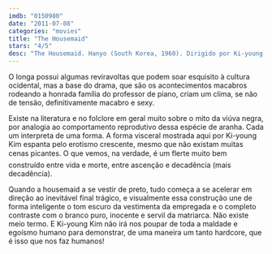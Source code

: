 ```yaml
---
imdb: "0150980"
date: "2011-07-08"
categories: "movies"
title: "The Housemaid"
stars: "4/5"
desc: "The Housemaid. Hanyo (South Korea, 1960). Dirigido por Ki-young Kim. Escrito por Ki-young Kim. Com Jin Kyu Kim, Jeung-nyeo Ju, Eun-shim Lee, Aeng-ran Eom, Seon-ae Ko, Sook-Rang Wang, Seok-je Kang, Jeong-ok Na, Sung-kee Ahn."
---
```

O longa possui algumas reviravoltas que podem soar esquisito à cultura ocidental, mas a base do drama, que são os acontecimentos macabros rodeando a honrada família do professor de piano, criam um clima, se não de tensão, definitivamente macabro e sexy.

Existe na literatura e no folclore em geral muito sobre o mito da viúva negra, por analogia ao comportamento reprodutivo dessa espécie de aranha. Cada um interpreta de uma forma. A forma visceral mostrada aqui por Ki-young Kim espanta pelo erotismo crescente, mesmo que não existam muitas cenas picantes. O que vemos, na verdade, é um flerte muito bem construído entre vida e morte, entre ascenção e decadência (mais decadência).

Quando a housemaid a se vestir de preto, tudo começa a se acelerar em direção ao inevitável final trágico, e visualmente essa construção une de forma inteligente o tom escuro da vestimenta da empregada e o completo contraste com o branco puro, inocente e servil da matriarca. Não existe meio termo. E Ki-young Kim não irá nos poupar de toda a maldade e egoísmo humano para demonstrar, de uma maneira um tanto hardcore, que é isso que nos faz humanos!
